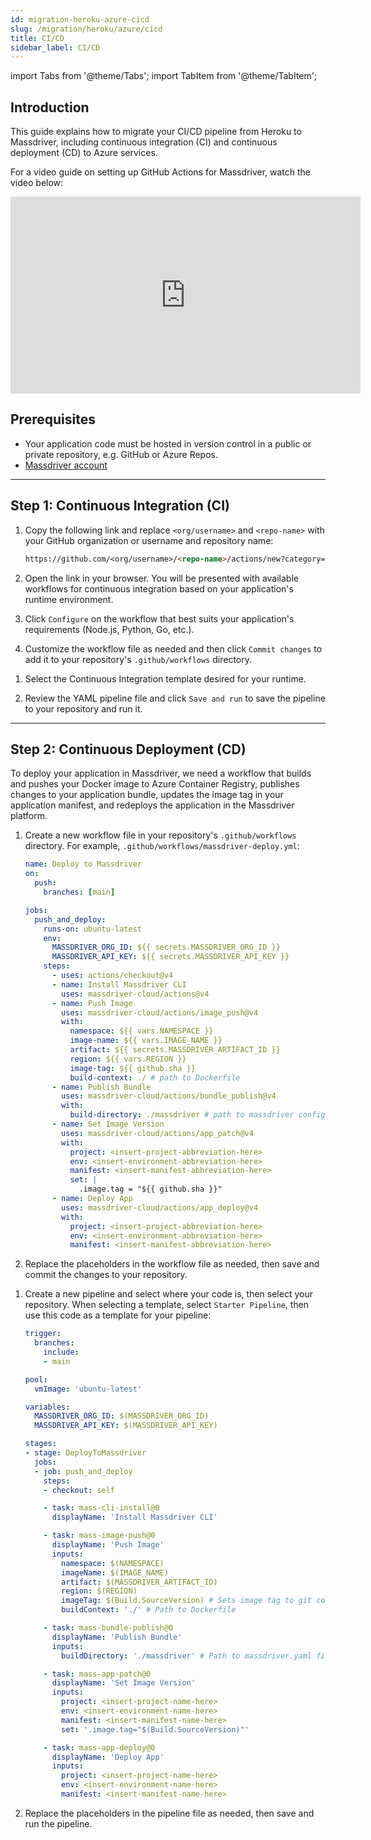 ```yaml
---
id: migration-heroku-azure-cicd
slug: /migration/heroku/azure/cicd
title: CI/CD
sidebar_label: CI/CD
---
```


import Tabs from '@theme/Tabs';
import TabItem from '@theme/TabItem';

## Introduction

This guide explains how to migrate your CI/CD pipeline from Heroku to Massdriver, including continuous integration (CI) and continuous deployment (CD) to Azure services.

For a video guide on setting up GitHub Actions for Massdriver, watch the video below:
<iframe width="560" height="315" src="https://www.youtube.com/embed/rABbB0MMQPg?si=MtHAmUVQLEfdGKUK" title="Scripting with Massdriver" frameborder="0" allow="accelerometer; autoplay; clipboard-write; encrypted-media; gyroscope; picture-in-picture; web-share" referrerpolicy="strict-origin-when-cross-origin" allowfullscreen></iframe>

## Prerequisites

- Your application code must be hosted in version control in a public or private repository, e.g. GitHub or Azure Repos.
- [Massdriver account](https://app.massdriver.cloud/register)

---

## Step 1: Continuous Integration (CI)

<Tabs>
<TabItem value="GitHub Actions" label="GitHub Actions">

1. Copy the following link and replace `<org/username>` and `<repo-name>` with your GitHub organization or username and repository name:

    ```markdown
    https://github.com/<org/username>/<repo-name>/actions/new?category=continuous-integration
    ```

2. Open the link in your browser. You will be presented with available workflows for continuous integration based on your application's runtime environment.

3. Click `Configure` on the workflow that best suits your application's requirements (Node.js, Python, Go, etc.).

4. Customize the workflow file as needed and then click `Commit changes` to add it to your repository's `.github/workflows` directory.

</TabItem>
<TabItem value="Azure DevOps" label="Azure DevOps">

1. Select the Continuous Integration template desired for your runtime.

2. Review the YAML pipeline file and click `Save and run` to save the pipeline to your repository and run it.

</TabItem>
</Tabs>

---

## Step 2: Continuous Deployment (CD)

To deploy your application in Massdriver, we need a workflow that builds and pushes your Docker image to Azure Container Registry, publishes changes to your application bundle, updates the image tag in your application manifest, and redeploys the application in the Massdriver platform.

<Tabs>
<TabItem value="GitHub Actions" label="GitHub Actions">

1. Create a new workflow file in your repository's `.github/workflows` directory. For example, `.github/workflows/massdriver-deploy.yml`:

   ```yaml
   name: Deploy to Massdriver
   on:
     push:
       branches: [main]

   jobs:
     push_and_deploy:
       runs-on: ubuntu-latest
       env:
         MASSDRIVER_ORG_ID: ${{ secrets.MASSDRIVER_ORG_ID }}
         MASSDRIVER_API_KEY: ${{ secrets.MASSDRIVER_API_KEY }}
       steps:
         - uses: actions/checkout@v4
         - name: Install Massdriver CLI
           uses: massdriver-cloud/actions@v4
         - name: Push Image
           uses: massdriver-cloud/actions/image_push@v4
           with:
             namespace: ${{ vars.NAMESPACE }}
             image-name: ${{ vars.IMAGE_NAME }}
             artifact: ${{ secrets.MASSDRIVER_ARTIFACT_ID }}
             region: ${{ vars.REGION }}
             image-tag: ${{ github.sha }}
             build-context: ./ # path to Dockerfile
         - name: Publish Bundle 
           uses: massdriver-cloud/actions/bundle_publish@v4
           with:
             build-directory: ./massdriver # path to massdriver config directory, contains massdriver.yaml
         - name: Set Image Version 
           uses: massdriver-cloud/actions/app_patch@v4
           with:
             project: <insert-project-abbreviation-here>
             env: <insert-environment-abbreviation-here>
             manifest: <insert-manifest-abbreviation-here>
             set: |
               .image.tag = "${{ github.sha }}"
         - name: Deploy App
           uses: massdriver-cloud/actions/app_deploy@v4
           with:
             project: <insert-project-abbreviation-here>
             env: <insert-environment-abbreviation-here>
             manifest: <insert-manifest-abbreviation-here>
   ```

2. Replace the placeholders in the workflow file as needed, then save and commit the changes to your repository.

</TabItem>
<TabItem value="Azure DevOps" label="Azure DevOps">

1. Create a new pipeline and select where your code is, then select your repository. When selecting a template, select `Starter Pipeline`, then use this code as a template for your pipeline:

   ```yaml
   trigger:
     branches:
       include:
       - main

   pool:
     vmImage: 'ubuntu-latest'

   variables:
     MASSDRIVER_ORG_ID: $(MASSDRIVER_ORG_ID)
     MASSDRIVER_API_KEY: $(MASSDRIVER_API_KEY)

   stages:
   - stage: DeployToMassdriver
     jobs:
     - job: push_and_deploy
       steps:
       - checkout: self

       - task: mass-cli-install@0
         displayName: 'Install Massdriver CLI'

       - task: mass-image-push@0
         displayName: 'Push Image'
         inputs:
           namespace: $(NAMESPACE)
           imageName: $(IMAGE_NAME)
           artifact: $(MASSDRIVER_ARTIFACT_ID)
           region: $(REGION)
           imageTag: $(Build.SourceVersion) # Sets image tag to git commit sha
           buildContext: './' # Path to Dockerfile

       - task: mass-bundle-publish@0
         displayName: 'Publish Bundle'
         inputs:
           buildDirectory: './massdriver' # Path to massdriver.yaml file

       - task: mass-app-patch@0
         displayName: 'Set Image Version'
         inputs:
           project: <insert-project-name-here>
           env: <insert-environment-name-here>
           manifest: <insert-manifest-name-here>
           set: '.image.tag="$(Build.SourceVersion)"'

       - task: mass-app-deploy@0
         displayName: 'Deploy App'
         inputs:
           project: <insert-project-name-here>
           env: <insert-environment-name-here>
           manifest: <insert-manifest-name-here>
   ```

2. Replace the placeholders in the pipeline file as needed, then save and run the pipeline.

</TabItem>
</Tabs>

